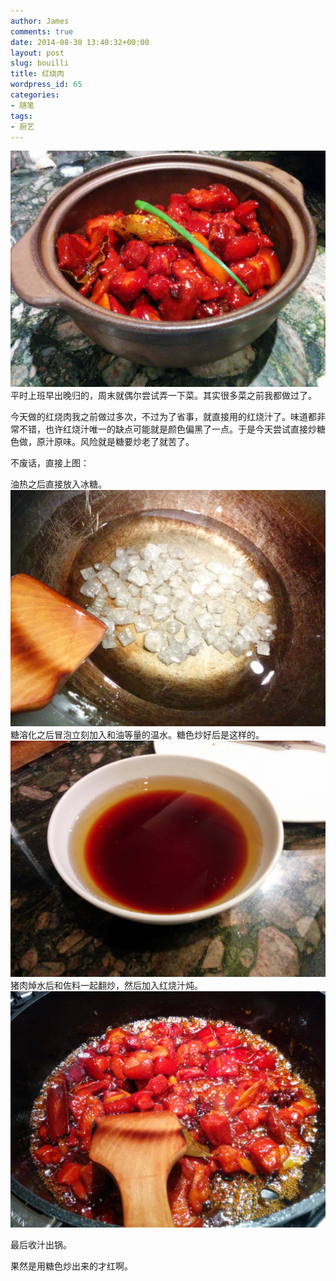 ```yaml
---
author: James
comments: true
date: 2014-08-30 13:40:32+00:00
layout: post
slug: bouilli
title: 红烧肉
wordpress_id: 65
categories:
- 随笔
tags:
- 厨艺
---
```

![红烧肉](/images/2014/08/IMG_20140830_184609.jpg)
平时上班早出晚归的，周末就偶尔尝试弄一下菜。其实很多菜之前我都做过了。

今天做的红烧肉我之前做过多次，不过为了省事，就直接用的红烧汁了。味道都非常不错，也许红烧汁唯一的缺点可能就是颜色偏黑了一点。于是今天尝试直接炒糖色做，原汁原味。风险就是糖要炒老了就苦了。

<!-- more -->

不废话，直接上图：

油热之后直接放入冰糖。
![炒糖色](/images/2014/08/IMG_20140830_1737261.jpg)
糖溶化之后冒泡立刻加入和油等量的温水。糖色炒好后是这样的。
![红烧汁出锅](/images/2014/08/IMG_20140830_174537.jpg) 
猪肉焯水后和佐料一起翻炒，然后加入红烧汁炖。
![炖肉](/images/2014/08/IMG_20140830_184246.jpg)

最后收汁出锅。

果然是用糖色炒出来的才红啊。
